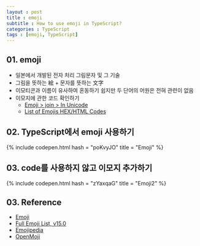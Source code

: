 ```yaml
---
layout : post
title : emoji
subtitle : How to use emoji in TypeScript?
categories : TypeScript
tags : [emoji, TypeScript]
---
```


## 01. emoji
- 일본에서 개발된 전자 처리 그림문자 및 그 기술
- 그림을 뜻하는 絵 + 문자를 뜻하는 文字
- 이모티콘과 이름이 유사하여 혼동하기 쉽지만 두 단어의 어원은 전혀 관련이 없음
- 이모지에 관한 코드 확인하기
  - [Emoji > join > In Unicode](https://en.wikipedia.org/wiki/Emoji)
  - [List of Emojis HEX/HTML Codes](https://dev.to/rodrigoodhin/list-of-emojis-hex-codes-35ma)

## 02. TypeScript에서 emoji 사용하기

{% include codepen.html hash = "poKvyJO" title = "Emoji" %}

## 03. code를 사용하지 않고 이모지 추가하기

{% include codepen.html hash = "zYaxqaG" title = "Emoji2" %}

## 03. Reference
- [Emoji](https://en.wikipedia.org/wiki/Emoji)
- [Full Emoji List, v15.0](https://unicode.org/emoji/charts/full-emoji-list.html)
- [Emojipedia](https://emojipedia.org/)
- [OpenMoji](https://openmoji.org/)